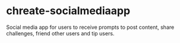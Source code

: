 # chreate-socialmediaapp
 Social media app for users to receive prompts to post content, share challenges, friend other users and tip users. 
